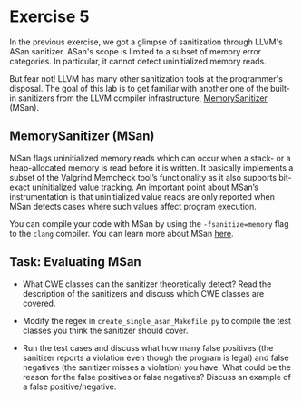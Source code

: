 # Exercise 5

In the previous exercise, we got a glimpse of sanitization through LLVM's ASan
sanitizer. ASan's scope is limited to a subset of memory error categories. In
particular, it cannot detect uninitialized memory reads.

But fear not! LLVM has many other sanitization tools at the programmer's
disposal. The goal of this lab is to get familiar with another one of the
built-in sanitizers from the LLVM compiler infrastructure,
[MemorySanitizer](https://github.com/google/sanitizers/wiki/MemorySanitizer)
(MSan).

## MemorySanitizer (MSan)

MSan flags uninitialized memory reads which can occur when a stack- or a
heap-allocated memory is read before it is written. It basically implements a
subset of the Valgrind Memcheck tool’s functionality as it also supports
bit-exact uninitialized value tracking. An important point about MSan’s
instrumentation is that uninitialized value reads are only reported when MSan
detects cases where such values affect program execution.

You can compile your code with MSan by using the `-fsanitize=memory` flag to
the `clang` compiler. You can learn more about MSan
[here](https://github.com/google/sanitizers/wiki/MemorySanitizer).

## Task: Evaluating MSan

* What CWE classes can the sanitizer theoretically detect? Read the description
  of the sanitizers and discuss which CWE classes are covered.

* Modify the regex in `create_single_asan_Makefile.py` to compile the test
  classes you think the sanitizer should cover.

* Run the test cases and discuss what how many false positives (the sanitizer
  reports a violation even though the program is legal) and false negatives (the
  sanitizer misses a violation) you have. What could be the reason for the false
  positives or false negatives? Discuss an example of a false positive/negative.
